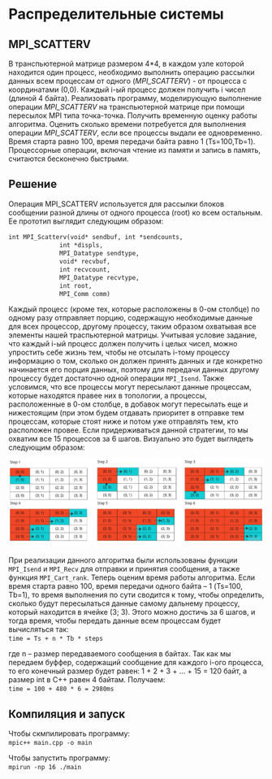 # Распределительные системы
## MPI_SCATTERV

В транспьютерной матрице размером 4*4, в каждом узле которой находится один процесс, необходимо выполнить операцию рассылки данных всем процессам от одного (*MPI_SCATTERV*) - от процесса с координатами (0,0). Каждый i-ый процесс должен получить i чисел (длиной 4 байта). Реализовать программу, моделирующую выполнение операции *MPI_SCATTERV* на транспьютерной матрице при помощи пересылок MPI типа точка-точка. Получить временную оценку работы алгоритма. Оценить сколько времени потребуется для выполнения операции *MPI_SCATTERV*, если все процессы выдали ее одновременно. Время старта равно 100, время передачи байта равно 1 (Ts=100,Tb=1). Процессорные операции, включая чтение из памяти и запись в память, считаются бесконечно быстрыми.


## Решение

Операция MPI_SCATTERV используется для рассылки блоков сообщении разной длины от одного процесса (root) ко всем остальным. Ее прототип выглядит следующим образом:
```
int MPI_Scatterv(void* sendbuf, int *sendcounts,
              int *displs,
              MPI_Datatype sendtype,
              void* recvbuf,
              int recvcount,
              MPI_Datatype recvtype,
              int root,
              MPI_Comm comm)
```

Каждый процесс (кроме тех, которые расположены в 0-ом столбце) по одному разу отправляет порцию, содержащую необходимые данные для всех процессор, другому процессу, таким образом охватывая все элементы нашей траспьютерной матрицы. Учитывая условие задание, что каждый i-ый процесс должен получить i целых чисел, можно упростить себе жизнь тем, чтобы не отсылать i-тому процессу информацию о том, сколько он должен принять данных и где конкретно начинается его порция данных, поэтому для передачи данных другому процессу будет достаточно одной операции `MPI_Isend`. Также условимся, что все процессы могут пересылают данные процессам, которые находятся правее них в топологии, а процессы, расположенные в 0-ом столбце, в добавок могут пересылать еще и нижестоящим (при этом будем отдавать приоритет в отправке тем процессам, которые стоят ниже и потом уже отправлять тем, кто расположен провее. Если придерживаться данной стратегии, то мы охватим все 15 процессов за 6 шагов. Визуально это будет выглядеть следующим образом:

![Scheme](scheme.jpg "Scheme")

При реализации данного алгоритма были использованы функции `MPI_Isend` и `MPI_Recv` для отправки и принятия сообщения, а также функция `MPI_Cart_rank`.
Теперь оценим время работы алгоритма. Если время старта равно 100, время передачи одного байта – 1 (Ts=100, Tb=1), то время выполнения по сути сводится к тому, чтобы определить, сколько будут пересылаться данные самому дальнему процессу, который находится в ячейке (3; 3). Этого можно достичь за 6 шагов, и тогда время, чтобы передать данные всем процессам будет вычисляться так:  
                `time = Ts + n * Tb * steps`    
                
где n – размер передаваемого сообщения в байтах. Так как мы передаем буффер, содержащий сообщение для каждого i-ого процесса, то его конечный размер будет равен: 1 + 2 + 3 + ... + 15 = 120 байт, а размер int в C++ равен 4 байтам. Получаем:  
`time = 100 + 480 * 6 = 2980ms`



## Компиляция и запуск
Чтобы скмпилировать программу:  
`mpic++ main.cpp -o main`

Чтобы запустить программу:  
`mpirun -np 16 ./main`
